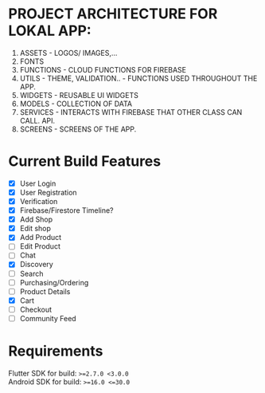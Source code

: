 # PROJECT ARCHITECTURE FOR LOKAL APP:

1. ASSETS - LOGOS/ IMAGES,...
2. FONTS
3. FUNCTIONS - CLOUD FUNCTIONS FOR FIREBASE
4. UTILS - THEME, VALIDATION.. - FUNCTIONS USED THROUGHOUT THE APP.
5. WIDGETS - REUSABLE UI WIDGETS
6. MODELS - COLLECTION OF DATA
7. SERVICES - INTERACTS WITH FIREBASE THAT OTHER CLASS CAN CALL. API.
8. SCREENS - SCREENS OF THE APP.

# Current Build Features

- [x] User Login
- [x] User Registration
- [x] Verification
- [x] Firebase/Firestore Timeline?
- [x] Add Shop
- [x] Edit shop
- [x] Add Product
- [ ] Edit Product
- [ ] Chat
- [x] Discovery
- [ ] Search
- [ ] Purchasing/Ordering
- [ ] Product Details
- [x] Cart
- [ ] Checkout
- [ ] Community Feed

# Requirements

Flutter SDK for build: `>=2.7.0 <3.0.0` <br>
Android SDK for build: `>=16.0 <=30.0`
